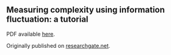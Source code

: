 ## Measuring complexity using information fluctuation: a tutorial

PDF available [here](https://github.com/information-fluctuation-complexity/documents/blob/main/Measuring%20complexity%20using%20information%20fluctuation%20-%20a%20tutorial.2024.11.17.pdf).

Originally published on [researchgate.net](https://www.researchgate.net/publication/340284677_Measuring_complexity_using_information_fluctuation_a_tutorial).

